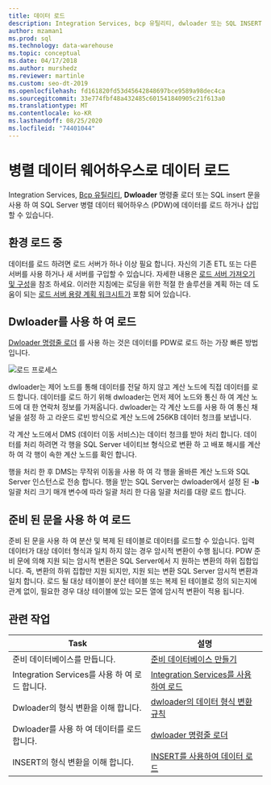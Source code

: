 ```yaml
---
title: 데이터 로드
description: Integration Services, bcp 유틸리티, dwloader 또는 SQL INSERT 문을 사용 하 여 SQL Server 병렬 데이터 웨어하우스 (PDW)에 데이터를 로드 하거나 삽입할 수 있습니다.
author: mzaman1
ms.prod: sql
ms.technology: data-warehouse
ms.topic: conceptual
ms.date: 04/17/2018
ms.author: murshedz
ms.reviewer: martinle
ms.custom: seo-dt-2019
ms.openlocfilehash: fd161820fd53d45642848697bce9589a98dec4ca
ms.sourcegitcommit: 33e774fbf48a432485c601541840905c21f613a0
ms.translationtype: MT
ms.contentlocale: ko-KR
ms.lasthandoff: 08/25/2020
ms.locfileid: "74401044"
---
```

# <a name="loading-data-into-parallel-data-warehouse"></a>병렬 데이터 웨어하우스로 데이터 로드
Integration Services, [Bcp 유틸리티](../tools/bcp-utility.md), **Dwloader** 명령줄 로더 또는 SQL insert 문을 사용 하 여 SQL Server 병렬 데이터 웨어하우스 (PDW)에 데이터를 로드 하거나 삽입할 수 있습니다.  

## <a name="loading-environment"></a>환경 로드 중  
데이터를 로드 하려면 로드 서버가 하나 이상 필요 합니다. 자신의 기존 ETL 또는 다른 서버를 사용 하거나 새 서버를 구입할 수 있습니다. 자세한 내용은 [로드 서버 가져오기 및 구성](acquire-and-configure-loading-server.md)을 참조 하세요. 이러한 지침에는 로딩을 위한 적절 한 솔루션을 계획 하는 데 도움이 되는 [로드 서버 용량 계획 워크시트가](loading-server-capacity-planning-worksheet.md) 포함 되어 있습니다.  
  
## <a name="load-with-dwloader"></a>Dwloader를 사용 하 여 로드  
[Dwloader 명령줄 로더](dwloader.md) 를 사용 하는 것은 데이터를 PDW로 로드 하는 가장 빠른 방법입니다.  
  
![로드 프로세스](media/loading-process.png "프로세스 로드")  
  
dwloader는 제어 노드를 통해 데이터를 전달 하지 않고 계산 노드에 직접 데이터를 로드 합니다. 데이터를 로드 하기 위해 dwloader는 먼저 제어 노드와 통신 하 여 계산 노드에 대 한 연락처 정보를 가져옵니다. dwloader는 각 계산 노드를 사용 하 여 통신 채널을 설정 하 고 라운드 로빈 방식으로 계산 노드에 256KB 데이터 청크를 보냅니다.  
  
각 계산 노드에서 DMS (데이터 이동 서비스)는 데이터 청크를 받아 처리 합니다. 데이터를 처리 하려면 각 행을 SQL Server 네이티브 형식으로 변환 하 고 배포 해시를 계산 하 여 각 행이 속한 계산 노드를 확인 합니다.  
  
행을 처리 한 후 DMS는 무작위 이동을 사용 하 여 각 행을 올바른 계산 노드와 SQL Server 인스턴스로 전송 합니다. 행을 받는 SQL Server는 dwloader에서 설정 된 **-b** 일괄 처리 크기 매개 변수에 따라 일괄 처리 한 다음 일괄 처리를 대량 로드 합니다.  

## <a name="load-with-prepared-statements"></a>준비 된 문을 사용 하 여 로드

준비 된 문을 사용 하 여 분산 및 복제 된 테이블로 데이터를 로드할 수 있습니다. 입력 데이터가 대상 데이터 형식과 일치 하지 않는 경우 암시적 변환이 수행 됩니다. PDW 준비 문에 의해 지원 되는 암시적 변환은 SQL Server에서 지 원하는 변환의 하위 집합입니다. 즉, 변환의 하위 집합만 지원 되지만, 지원 되는 변환 SQL Server 암시적 변환과 일치 합니다. 로드 될 대상 테이블이 분산 테이블 또는 복제 된 테이블로 정의 되는지에 관계 없이, 필요한 경우 대상 테이블에 있는 모든 열에 암시적 변환이 적용 됩니다. 

<!-- MISSING LINK
For more information, see [Prepared statements](prepared-statements.md).
-->
  
## <a name="related-tasks"></a>관련 작업  
  
|Task|설명|  
|--------|---------------|  
|준비 데이터베이스를 만듭니다.|[준비 데이터베이스 만들기](staging-database.md)|  
|Integration Services를 사용 하 여 로드 합니다.|[Integration Services를 사용하여 로드](load-with-ssis.md)|  
|Dwloader의 형식 변환을 이해 합니다.|[dwloader의 데이터 형식 변환 규칙](dwloader-data-type-conversion-rules.md)|  
|Dwloader를 사용 하 여 데이터를 로드 합니다.|[dwloader 명령줄 로더](dwloader.md)|  
|INSERT의 형식 변환을 이해 합니다.|[INSERT를 사용하여 데이터 로드](load-with-insert.md)|  
 
<!-- MISSING LINKS
## See Also  
[Grant permissions to load data](grant-permissions-to-load-data.md)  
[Common metadata query examles](metadata-query-examples.md)  
  
-->
